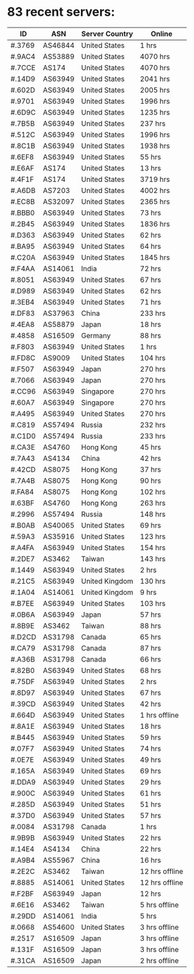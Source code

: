 # 83 recent servers:

| ID | ASN | Server Country | Online |
| ------ | ------ | ------ | ------ |
| #.3769 | AS46844 | United States | 1 hrs |
| #.9AC4 | AS53889 | United States | 4070 hrs |
| #.7CCE | AS174 | United States | 4070 hrs |
| #.14D9 | AS63949 | United States | 2041 hrs |
| #.602D | AS63949 | United States | 2005 hrs |
| #.9701 | AS63949 | United States | 1996 hrs |
| #.6D9C | AS63949 | United States | 1235 hrs |
| #.7B5B | AS63949 | United States | 237 hrs |
| #.512C | AS63949 | United States | 1996 hrs |
| #.8C1B | AS63949 | United States | 1938 hrs |
| #.6EF8 | AS63949 | United States | 55 hrs |
| #.E6AF | AS174 | United States | 13 hrs |
| #.4F1F | AS174 | United States | 3719 hrs |
| #.A6DB | AS7203 | United States | 4002 hrs |
| #.EC8B | AS32097 | United States | 2365 hrs |
| #.BBB0 | AS63949 | United States | 73 hrs |
| #.2B45 | AS63949 | United States | 1836 hrs |
| #.D363 | AS63949 | United States | 62 hrs |
| #.BA95 | AS63949 | United States | 64 hrs |
| #.C20A | AS63949 | United States | 1845 hrs |
| #.F4AA | AS14061 | India | 72 hrs |
| #.8051 | AS63949 | United States | 67 hrs |
| #.D989 | AS63949 | United States | 62 hrs |
| #.3EB4 | AS63949 | United States | 71 hrs |
| #.DF83 | AS37963 | China | 233 hrs |
| #.4EA8 | AS58879 | Japan | 18 hrs |
| #.4858 | AS16509 | Germany | 88 hrs |
| #.F803 | AS63949 | United States | 1 hrs |
| #.FD8C | AS9009 | United States | 104 hrs |
| #.F507 | AS63949 | Japan | 270 hrs |
| #.7066 | AS63949 | Japan | 270 hrs |
| #.CC96 | AS63949 | Singapore | 270 hrs |
| #.60A7 | AS63949 | Singapore | 270 hrs |
| #.A495 | AS63949 | United States | 270 hrs |
| #.C819 | AS57494 | Russia | 232 hrs |
| #.C1D0 | AS57494 | Russia | 233 hrs |
| #.CA3E | AS4760 | Hong Kong | 45 hrs |
| #.7A43 | AS4134 | China | 42 hrs |
| #.42CD | AS8075 | Hong Kong | 37 hrs |
| #.7A4B | AS8075 | Hong Kong | 90 hrs |
| #.FA84 | AS8075 | Hong Kong | 102 hrs |
| #.63BF | AS4760 | Hong Kong | 263 hrs |
| #.2996 | AS57494 | Russia | 148 hrs |
| #.B0AB | AS40065 | United States | 69 hrs |
| #.59A3 | AS35916 | United States | 123 hrs |
| #.A4FA | AS63949 | United States | 154 hrs |
| #.2DE7 | AS3462 | Taiwan | 143 hrs |
| #.1449 | AS63949 | United States | 2 hrs |
| #.21C5 | AS63949 | United Kingdom | 130 hrs |
| #.1A04 | AS14061 | United Kingdom | 9 hrs |
| #.B7EE | AS63949 | United States | 103 hrs |
| #.0B6A | AS63949 | Japan | 57 hrs |
| #.8B9E | AS3462 | Taiwan | 88 hrs |
| #.D2CD | AS31798 | Canada | 65 hrs |
| #.CA79 | AS31798 | Canada | 87 hrs |
| #.A36B | AS31798 | Canada | 66 hrs |
| #.82B0 | AS63949 | United States | 68 hrs |
| #.75DF | AS63949 | United States | 2 hrs |
| #.8D97 | AS63949 | United States | 67 hrs |
| #.39CD | AS63949 | United States | 42 hrs |
| #.664D | AS63949 | United States | 1 hrs offline |
| #.8A1E | AS63949 | United States | 18 hrs |
| #.B445 | AS63949 | United States | 59 hrs |
| #.07F7 | AS63949 | United States | 74 hrs |
| #.0E7E | AS63949 | United States | 49 hrs |
| #.165A | AS63949 | United States | 69 hrs |
| #.DDA9 | AS63949 | United States | 29 hrs |
| #.900C | AS63949 | United States | 61 hrs |
| #.285D | AS63949 | United States | 51 hrs |
| #.37D0 | AS63949 | United States | 57 hrs |
| #.0084 | AS31798 | Canada | 1 hrs |
| #.9B9B | AS63949 | United States | 22 hrs |
| #.14E4 | AS4134 | China | 22 hrs |
| #.A9B4 | AS55967 | China | 16 hrs |
| #.2E2C | AS3462 | Taiwan | 12 hrs offline |
| #.8885 | AS14061 | United States | 12 hrs offline |
| #.F2BF | AS63949 | Japan | 12 hrs |
| #.6E16 | AS3462 | Taiwan | 5 hrs offline |
| #.29DD | AS14061 | India | 5 hrs |
| #.0668 | AS54600 | United States | 3 hrs offline |
| #.2517 | AS16509 | Japan | 3 hrs offline |
| #.131F | AS16509 | Japan | 3 hrs offline |
| #.31CA | AS16509 | Japan | 2 hrs offline |

